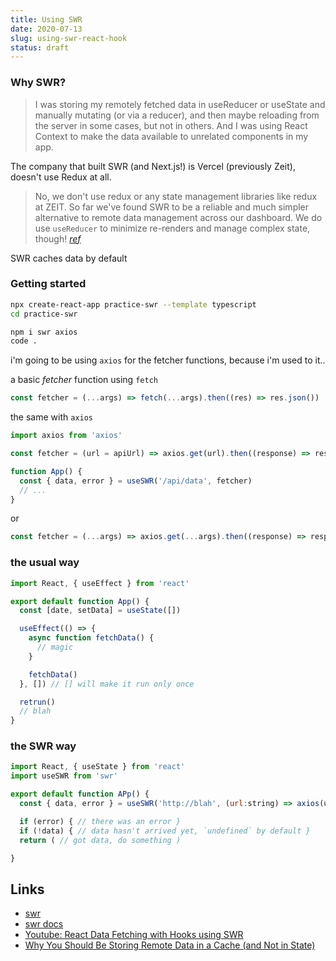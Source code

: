 ```yaml
---
title: Using SWR
date: 2020-07-13
slug: using-swr-react-hook
status: draft
---
```


### Why SWR?

> I was storing my remotely fetched data in useReducer or useState and manually mutating (or via a reducer), and then maybe reloading from the server in some cases, but not in others. And I was using React Context to make the data available to unrelated components in my app.

The company that built SWR (and Next.js!) is Vercel (previously Zeit), doesn't use Redux at all.

> No, we don't use redux or any state management libraries like redux at ZEIT. So far we've found SWR to be a reliable and much simpler alternative to remote data management across our dashboard.
> We do use `useReducer` to minimize re-renders and manage complex state, though!
> <cite>[ref](https://github.com/vercel/swr/issues/315#issuecomment-606172104)</cite>

SWR caches data by default

### Getting started

```bash
npx create-react-app practice-swr --template typescript
cd practice-swr

npm i swr axios
code .
```

i'm going to be using `axios` for the fetcher functions, because i'm used to it..

a basic _fetcher_ function using `fetch`

```js
const fetcher = (...args) => fetch(...args).then((res) => res.json())
```

the same with `axios`

```js
import axios from 'axios'

const fetcher = (url = apiUrl) => axios.get(url).then((response) => response.data)

function App() {
  const { data, error } = useSWR('/api/data', fetcher)
  // ...
}
```

or

```js
const fetcher = (...args) => axios.get(...args).then((response) => response.data)
```

### the usual way

```js
import React, { useEffect } from 'react'

export default function App() {
  const [date, setData] = useState([])

  useEffect(() => {
    async function fetchData() {
      // magic
    }

    fetchData()
  }, []) // [] will make it run only once

  retrun()
  // blah
}
```

### the SWR way

```js
import React, { useState } from 'react'
import useSWR from 'swr'

export default function APp() {
  const { data, error } = useSWR('http://blah', (url:string) => axios(url).then(response) => response.data )

  if (error) { // there was an error }
  if (!data) { // data hasn't arrived yet, `undefined` by default }
  return ( // got data, do something )

}

```

## Links

- [swr](https://github.com/vercel/swr)
- [swr docs](https://swr.vercel.app/getting-started)
- [Youtube: React Data Fetching with Hooks using SWR](https://www.youtube.com/watch?v=oWVW8IqpQ-A)
- [Why You Should Be Storing Remote Data in a Cache (and Not in State)](https://medium.com/better-programming/why-you-should-be-separating-your-server-cache-from-your-ui-state-1585a9ae8336)
